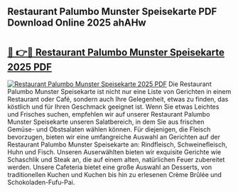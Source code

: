 ## Restaurant Palumbo Munster Speisekarte PDF Download Online 2025 ahAHw

# <h2><a href="http://gc6yk2.nevu.top/?p=Restaurant+Palumbo+Munster+Speisekarte">🔗 👉🔴 Restaurant Palumbo Munster Speisekarte 2025 PDF</a></h2>

[![Restaurant Palumbo Munster Speisekarte 2025 PDF](https://i.imgur.com/dBaPXMq.png)](http://gc6yk2.nevu.top/?p=Restaurant+Palumbo+Munster+Speisekarte)
Die Restaurant Palumbo Munster Speisekarte ist nicht nur eine Liste von Gerichten in einem Restaurant oder Café, sondern auch Ihre Gelegenheit, etwas zu finden, das köstlich und für Ihren Geschmack geeignet ist. Wenn Sie etwas Leichtes und Frisches suchen, empfehlen wir auf unserer Restaurant Palumbo Munster Speisekarte unseren Salatbereich, in dem Sie aus frischen Gemüse- und Obstsalaten wählen können. Für diejenigen, die Fleisch bevorzugen, bieten wir eine umfangreiche Auswahl an Gerichten auf der Restaurant Palumbo Munster Speisekarte an: Rindfleisch, Schweinefleisch, Huhn und Fisch. Unseren Auserwählten bieten wir exquisite Gerichte wie Schaschlik und Steak an, die auf einem alten, natürlichen Feuer zubereitet werden. Unsere Cafeteria bietet eine große Auswahl an Desserts, von traditionellen Kuchen und Kuchen bis hin zu erlesenen Crème Brûlée und Schokoladen-Fufu-Pai.
